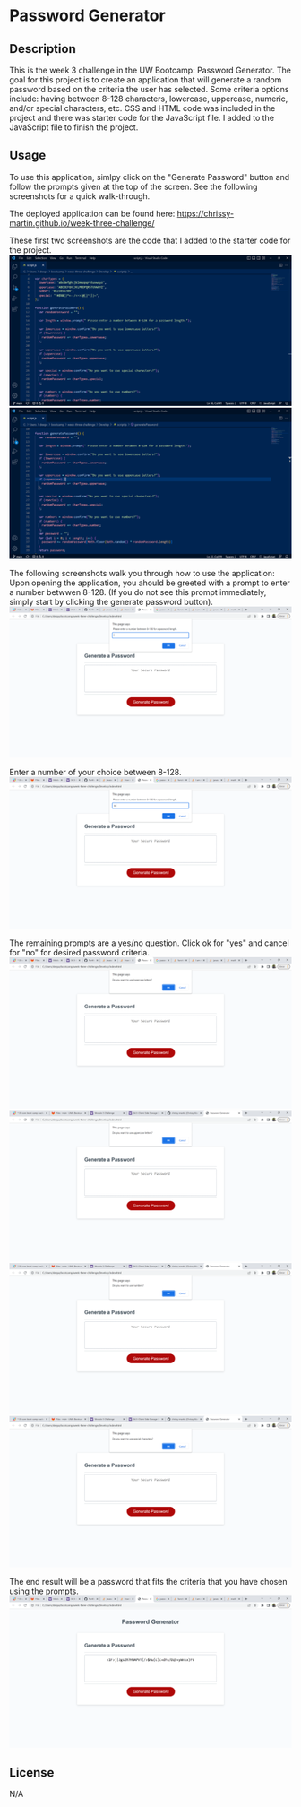 # Password Generator 


## Description

This is the week 3 challenge in the UW Bootcamp: Password Generator. The goal for this project is to create an application that will generate a random password based on the criteria the user has selected. Some criteria options include: having between 8-128 characters, lowercase, uppercase, numeric, and/or special characters, etc. CSS and HTML code was included in the project and there was starter code for the JavaScript file. I added to the JavaScript file to finish the project. 

## Usage

To use this application, simlpy click on the "Generate Password" button and follow the prompts given at the top of the screen. See the following screenshots for a quick walk-through.

The deployed application can be found here: https://chrissy-martin.github.io/week-three-challenge/

These first two screenshots are the code that I added to the starter code for the project. 
![alt text](assets/screenshots/screenshot_1.png)
![alt text](assets/screenshots/screenshot_2.png)

The following screenshots walk you through how to use the application:
Upon opening the application, you ahould be greeted with a prompt to enter a number betwwen 8-128. (If you do not see this prompt immediately, simply start by clicking the generate password button).
![alt text](assets/screenshots/screenshot_3.png)

Enter a number of your choice between 8-128.
![alt text](assets/screenshots/screenshot_4.png)

The remaining prompts are a yes/no question. Click ok for "yes" and cancel for "no" for desired password criteria. 
![alt text](assets/screenshots/screenshot_5.png)
![alt text](assets/screenshots/screenshot_6.png)
![alt text](assets/screenshots/screenshot_7.png)
![alt text](assets/screenshots/screenshot_8.png)

The end result will be a password that fits the criteria that you have chosen using the prompts.
![alt text](screenshots/screenshot_9.png)



## License

N/A